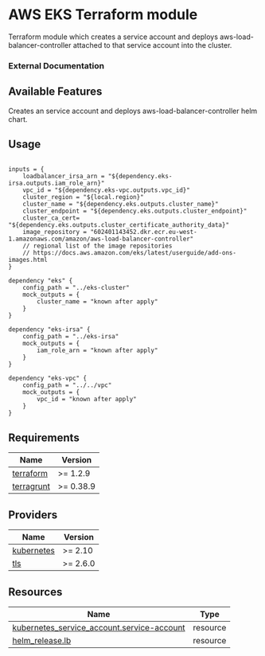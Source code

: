 # AWS EKS Terraform module

Terraform module which creates a service account and deploys aws-load-balancer-controller attached to that service account into the cluster.

### External Documentation

## Available Features
Creates an service account and deploys aws-load-balancer-controller helm chart.

## Usage

```hcl

inputs = {
    loadbalancer_irsa_arn = "${dependency.eks-irsa.outputs.iam_role_arn}"
    vpc_id = "${dependency.eks-vpc.outputs.vpc_id}"
    cluster_region = "${local.region}"
    cluster_name = "${dependency.eks.outputs.cluster_name}"
    cluster_endpoint = "${dependency.eks.outputs.cluster_endpoint}"
    cluster_ca_cert= "${dependency.eks.outputs.cluster_certificate_authority_data}"
    image_repository = "602401143452.dkr.ecr.eu-west-1.amazonaws.com/amazon/aws-load-balancer-controller"
    // regional list of the image repositories
    // https://docs.aws.amazon.com/eks/latest/userguide/add-ons-images.html
}

dependency "eks" {
    config_path = "../eks-cluster"
    mock_outputs = {
        cluster_name = "known after apply"
    }
}

dependency "eks-irsa" {
    config_path = "../eks-irsa"
    mock_outputs = {
        iam_role_arn = "known after apply"
    }
}

dependency "eks-vpc" {
    config_path = "../../vpc"
    mock_outputs = {
        vpc_id = "known after apply"
    }
}
```

<!-- BEGINNING OF PRE-COMMIT-TERRAFORM DOCS HOOK -->
## Requirements

| Name | Version |
|------|---------|
| <a name="requirement_terraform"></a> [terraform](#requirement\_terraform) | >= 1.2.9 |
| <a name="requirement_version"></a> [terragrunt](#requirement\_terragrunt) | >= 0.38.9 |

## Providers

| Name | Version |
|------|---------|
| <a name="provider_kubernetes"></a> [kubernetes](#provider\_kubernetes) | >= 2.10 |
| <a name="provider_helm"></a> [tls](#provider\_tls) | >= 2.6.0 |

## Resources

| Name | Type |
|------|------|
| [kubernetes_service_account.service-account](https://registry.terraform.io/providers/hashicorp/kubernetes/latest/docs/resources/service_account) | resource |
| [helm_release.lb](https://registry.terraform.io/providers/hashicorp/helm/latest/docs/resources/release) | resource |

